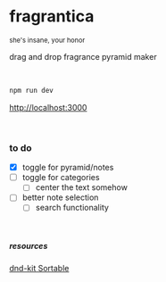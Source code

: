# fragrantica

<sub>she's insane, your honor</sub>

drag and drop fragrance pyramid maker

&nbsp;

```bash
npm run dev
```

[http://localhost:3000](http://localhost:3000)


&nbsp;

### to do 

- [x] toggle for pyramid/notes
- [ ] toggle for categories
  - [ ] center the text somehow
- [ ] better note selection
  - [ ] search functionality

&nbsp;

##### resources 

[dnd-kit Sortable](https://codesandbox.io/s/dnd-kit-sortable-example-yhwz3f)
